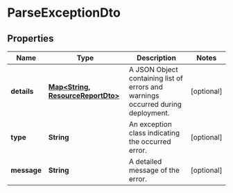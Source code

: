 

# ParseExceptionDto

## Properties

Name | Type | Description | Notes
------------ | ------------- | ------------- | -------------
**details** | [**Map&lt;String, ResourceReportDto&gt;**](ResourceReportDto.md) | A JSON Object containing list of errors and warnings occurred during deployment. |  [optional]
**type** | **String** | An exception class indicating the occurred error. |  [optional]
**message** | **String** | A detailed message of the error. |  [optional]



